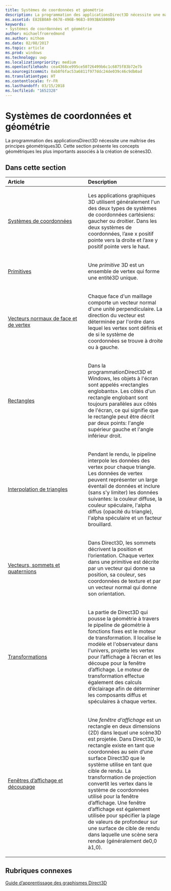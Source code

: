 ```yaml
---
title: Systèmes de coordonnées et géométrie
description: La programmation des applicationsDirect3D nécessite une maîtrise des principes géométriques3D. Cette section présente les concepts géométriques les plus importants associés à la création de scènes3D.
ms.assetid: E82EB0A9-0678-496B-96B3-8993BA580099
keywords:
- Systèmes de coordonnées et géométrie
author: michaelfromredmond
ms.author: mithom
ms.date: 02/08/2017
ms.topic: article
ms.prod: windows
ms.technology: uwp
ms.localizationpriority: medium
ms.openlocfilehash: cea4368ce995ce50726499b6c1c6875f83b72e7b
ms.sourcegitcommit: 0ab8f6fac53a6811f977ddc24de039c46c9db0ad
ms.translationtype: HT
ms.contentlocale: fr-FR
ms.lasthandoff: 03/15/2018
ms.locfileid: "1652328"
---
```

# <a name="coordinate-systems-and-geometry"></a>Systèmes de coordonnées et géométrie


La programmation des applicationsDirect3D nécessite une maîtrise des principes géométriques3D. Cette section présente les concepts géométriques les plus importants associés à la création de scènes3D.

## <a name="span-idin-this-sectionspanin-this-section"></a><span id="in-this-section"></span>Dans cette section


<table>
<colgroup>
<col width="50%" />
<col width="50%" />
</colgroup>
<thead>
<tr class="header">
<th align="left">Article</th>
<th align="left">Description</th>
</tr>
</thead>
<tbody>
<tr class="odd">
<td align="left"><p><a href="coordinate-systems.md">Systèmes de coordonnées</a></p></td>
<td align="left"><p>Les applications graphiques 3D utilisent généralement l'un des deux types de systèmes de coordonnées cartésiens: gaucher ou droitier. Dans les deux systèmes de coordonnées, l’axe x positif pointe vers la droite et l’axe y positif pointe vers le haut.</p></td>
</tr>
<tr class="even">
<td align="left"><p><a href="primitives.md">Primitives</a></p></td>
<td align="left"><p>Une <em>primitive</em> 3D est un ensemble de vertex qui forme une entité3D unique.</p></td>
</tr>
<tr class="odd">
<td align="left"><p><a href="face-and-vertex-normal-vectors.md">Vecteurs normaux de face et de vertex</a></p></td>
<td align="left"><p>Chaque face d'un maillage comporte un vecteur normal d'une unité perpendiculaire. La direction du vecteur est déterminée par l'ordre dans lequel les vertex sont définis et de si le système de coordonnées se trouve à droite ou à gauche.</p></td>
</tr>
<tr class="even">
<td align="left"><p><a href="rectangles.md">Rectangles</a></p></td>
<td align="left"><p>Dans la programmationDirect3D et Windows, les objets à l'écran sont appelés «rectangles englobants». Les côtés d'un rectangle englobant sont toujours parallèles aux côtés de l'écran, ce qui signifie que le rectangle peut être décrit par deux points: l'angle supérieur gauche et l'angle inférieur droit.</p></td>
</tr>
<tr class="odd">
<td align="left"><p><a href="triangle-interpolation.md">Interpolation de triangles</a></p></td>
<td align="left"><p>Pendant le rendu, le pipeline interpole les données des vertex pour chaque triangle. Les données de vertex peuvent représenter un large éventail de données et inclure (sans s'y limiter) les données suivantes: la couleur diffuse, la couleur spéculaire, l'alpha diffus (opacité du triangle), l'alpha spéculaire et un facteur brouillard.</p></td>
</tr>
<tr class="even">
<td align="left"><p><a href="vectors--vertices--and-quaternions.md">Vecteurs, sommets et quaternions</a></p></td>
<td align="left"><p>Dans Direct3D, les sommets décrivent la position et l’orientation. Chaque vertex dans une primitive est décrite par un vecteur qui donne sa position, sa couleur, ses coordonnées de texture et par un vecteur normal qui donne son orientation.</p></td>
</tr>
<tr class="odd">
<td align="left"><p><a href="transforms.md">Transformations</a></p></td>
<td align="left"><p>La partie de Direct3D qui pousse la géométrie à travers le pipeline de géométrie à fonctions fixes est le moteur de transformation. Il localise le modèle et l'observateur dans l'univers, projette les vertex pour l’affichage à l’écran et les découpe pour la fenêtre d’affichage. Le moteur de transformation effectue également des calculs d’éclairage afin de déterminer les composants diffus et spéculaires à chaque vertex.</p></td>
</tr>
<tr class="even">
<td align="left"><p><a href="viewports-and-clipping.md">Fenêtres d’affichage et découpage</a></p></td>
<td align="left"><p>Une <em>fenêtre d’affichage</em> est un rectangle en deux dimensions (2D) dans lequel une scène3D est projetée. Dans Direct3D, le rectangle existe en tant que coordonnées au sein d’une surface Direct3D que le système utilise en tant que cible de rendu. La transformation de projection convertit les vertex dans le système de coordonnées utilisé pour la fenêtre d’affichage. Une fenêtre d’affichage est également utilisée pour spécifier la plage de valeurs de profondeur sur une surface de cible de rendu dans laquelle une scène sera rendue (généralement de0,0 à1,0).</p></td>
</tr>
</tbody>
</table>

 

## <a name="span-idrelated-topicsspanrelated-topics"></a><span id="related-topics"></span>Rubriques connexes


[Guide d’apprentissage des graphismes Direct3D](index.md)

 

 




